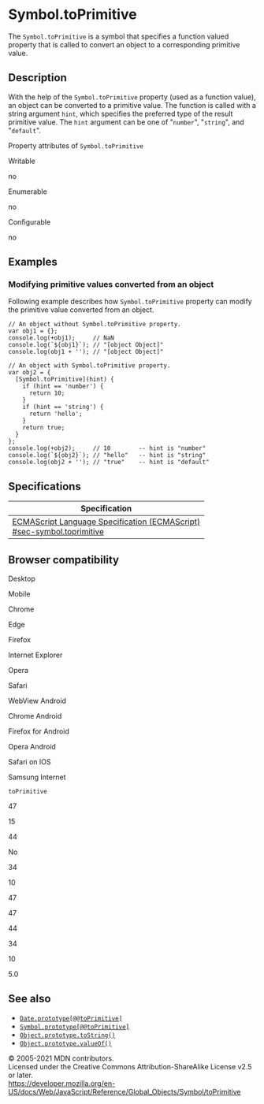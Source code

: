 # Symbol.toPrimitive

The `Symbol.toPrimitive` is a symbol that specifies a function valued property that is called to convert an object to a corresponding primitive value.

## Description

With the help of the `Symbol.toPrimitive` property (used as a function value), an object can be converted to a primitive value. The function is called with a string argument `hint`, which specifies the preferred type of the result primitive value. The `hint` argument can be one of "`number`", "`string`", and "`default`".

Property attributes of `Symbol.toPrimitive`

Writable

no

Enumerable

no

Configurable

no

## Examples

### Modifying primitive values converted from an object

Following example describes how `Symbol.toPrimitive` property can modify the primitive value converted from an object.

    // An object without Symbol.toPrimitive property.
    var obj1 = {};
    console.log(+obj1);     // NaN
    console.log(`${obj1}`); // "[object Object]"
    console.log(obj1 + ''); // "[object Object]"

    // An object with Symbol.toPrimitive property.
    var obj2 = {
      [Symbol.toPrimitive](hint) {
        if (hint == 'number') {
          return 10;
        }
        if (hint == 'string') {
          return 'hello';
        }
        return true;
      }
    };
    console.log(+obj2);     // 10        -- hint is "number"
    console.log(`${obj2}`); // "hello"   -- hint is "string"
    console.log(obj2 + ''); // "true"    -- hint is "default"

## Specifications

<table><thead><tr class="header"><th>Specification</th></tr></thead><tbody><tr class="odd"><td><a href="https://tc39.es/ecma262/#sec-symbol.toprimitive">ECMAScript Language Specification (ECMAScript)<br />
<span class="small">#sec-symbol.toprimitive</span></a></td></tr></tbody></table>

## Browser compatibility

Desktop

Mobile

Chrome

Edge

Firefox

Internet Explorer

Opera

Safari

WebView Android

Chrome Android

Firefox for Android

Opera Android

Safari on IOS

Samsung Internet

`toPrimitive`

47

15

44

No

34

10

47

47

44

34

10

5.0

## See also

-   [`Date.prototype[@@toPrimitive]`](../date/@@toprimitive)
-   [`Symbol.prototype[@@toPrimitive]`](@@toprimitive)
-   [`Object.prototype.toString()`](../object/tostring)
-   [`Object.prototype.valueOf()`](../object/valueof)

© 2005-2021 MDN contributors.  
Licensed under the Creative Commons Attribution-ShareAlike License v2.5 or later.  
<a href="https://developer.mozilla.org/en-US/docs/Web/JavaScript/Reference/Global_Objects/Symbol/toPrimitive" class="_attribution-link">https://developer.mozilla.org/en-US/docs/Web/JavaScript/Reference/Global_Objects/Symbol/toPrimitive</a>

